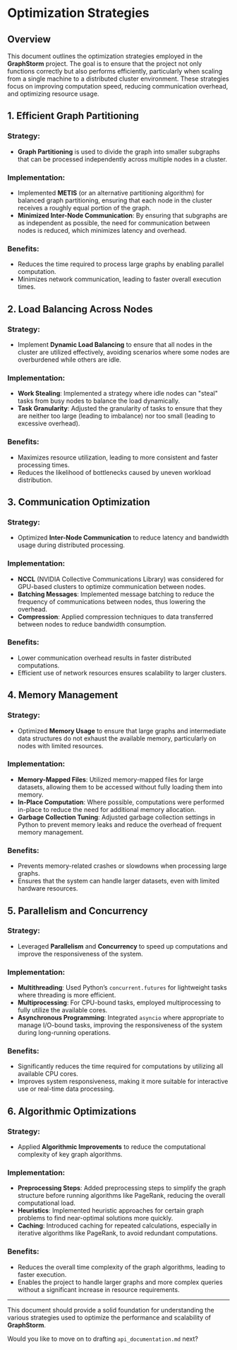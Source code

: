# Optimization Strategies

## Overview

This document outlines the optimization strategies employed in the **GraphStorm** project. The goal is to ensure that the project not only functions correctly but also performs efficiently, particularly when scaling from a single machine to a distributed cluster environment. These strategies focus on improving computation speed, reducing communication overhead, and optimizing resource usage.

## 1. Efficient Graph Partitioning

### Strategy:
- **Graph Partitioning** is used to divide the graph into smaller subgraphs that can be processed independently across multiple nodes in a cluster.

### Implementation:
- Implemented **METIS** (or an alternative partitioning algorithm) for balanced graph partitioning, ensuring that each node in the cluster receives a roughly equal portion of the graph.
- **Minimized Inter-Node Communication**: By ensuring that subgraphs are as independent as possible, the need for communication between nodes is reduced, which minimizes latency and overhead.

### Benefits:
- Reduces the time required to process large graphs by enabling parallel computation.
- Minimizes network communication, leading to faster overall execution times.

## 2. Load Balancing Across Nodes

### Strategy:
- Implement **Dynamic Load Balancing** to ensure that all nodes in the cluster are utilized effectively, avoiding scenarios where some nodes are overburdened while others are idle.

### Implementation:
- **Work Stealing**: Implemented a strategy where idle nodes can "steal" tasks from busy nodes to balance the load dynamically.
- **Task Granularity**: Adjusted the granularity of tasks to ensure that they are neither too large (leading to imbalance) nor too small (leading to excessive overhead).

### Benefits:
- Maximizes resource utilization, leading to more consistent and faster processing times.
- Reduces the likelihood of bottlenecks caused by uneven workload distribution.

## 3. Communication Optimization

### Strategy:
- Optimized **Inter-Node Communication** to reduce latency and bandwidth usage during distributed processing.

### Implementation:
- **NCCL** (NVIDIA Collective Communications Library) was considered for GPU-based clusters to optimize communication between nodes.
- **Batching Messages**: Implemented message batching to reduce the frequency of communications between nodes, thus lowering the overhead.
- **Compression**: Applied compression techniques to data transferred between nodes to reduce bandwidth consumption.

### Benefits:
- Lower communication overhead results in faster distributed computations.
- Efficient use of network resources ensures scalability to larger clusters.

## 4. Memory Management

### Strategy:
- Optimized **Memory Usage** to ensure that large graphs and intermediate data structures do not exhaust the available memory, particularly on nodes with limited resources.

### Implementation:
- **Memory-Mapped Files**: Utilized memory-mapped files for large datasets, allowing them to be accessed without fully loading them into memory.
- **In-Place Computation**: Where possible, computations were performed in-place to reduce the need for additional memory allocation.
- **Garbage Collection Tuning**: Adjusted garbage collection settings in Python to prevent memory leaks and reduce the overhead of frequent memory management.

### Benefits:
- Prevents memory-related crashes or slowdowns when processing large graphs.
- Ensures that the system can handle larger datasets, even with limited hardware resources.

## 5. Parallelism and Concurrency

### Strategy:
- Leveraged **Parallelism** and **Concurrency** to speed up computations and improve the responsiveness of the system.

### Implementation:
- **Multithreading**: Used Python’s `concurrent.futures` for lightweight tasks where threading is more efficient.
- **Multiprocessing**: For CPU-bound tasks, employed multiprocessing to fully utilize the available cores.
- **Asynchronous Programming**: Integrated `asyncio` where appropriate to manage I/O-bound tasks, improving the responsiveness of the system during long-running operations.

### Benefits:
- Significantly reduces the time required for computations by utilizing all available CPU cores.
- Improves system responsiveness, making it more suitable for interactive use or real-time data processing.

## 6. Algorithmic Optimizations

### Strategy:
- Applied **Algorithmic Improvements** to reduce the computational complexity of key graph algorithms.

### Implementation:
- **Preprocessing Steps**: Added preprocessing steps to simplify the graph structure before running algorithms like PageRank, reducing the overall computational load.
- **Heuristics**: Implemented heuristic approaches for certain graph problems to find near-optimal solutions more quickly.
- **Caching**: Introduced caching for repeated calculations, especially in iterative algorithms like PageRank, to avoid redundant computations.

### Benefits:
- Reduces the overall time complexity of the graph algorithms, leading to faster execution.
- Enables the project to handle larger graphs and more complex queries without a significant increase in resource requirements.

---

This document should provide a solid foundation for understanding the various strategies used to optimize the performance and scalability of **GraphStorm**. 

Would you like to move on to drafting `api_documentation.md` next?
